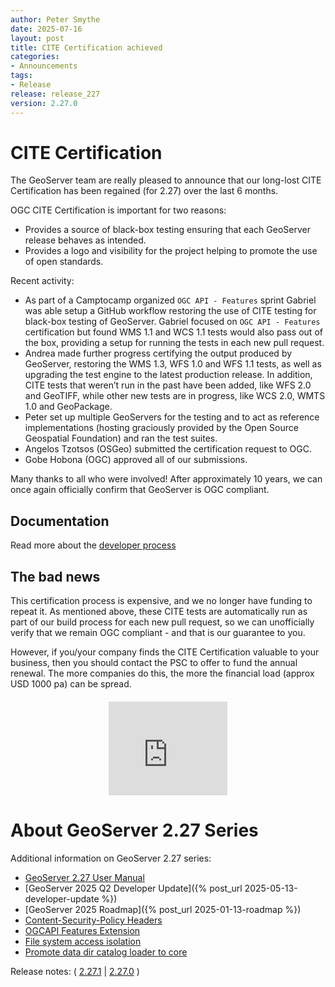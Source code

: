 ```yaml
---
author: Peter Smythe
date: 2025-07-16
layout: post
title: CITE Certification achieved
categories:
- Announcements
tags:
- Release
release: release_227
version: 2.27.0
--- 
```


# CITE Certification

The GeoServer team are really pleased to announce that our long-lost CITE Certification has been regained (for 2.27) over the last 6 months.

OGC CITE Certification is important for two reasons:

* Provides a source of black-box testing ensuring that each GeoServer release behaves as intended.
* Provides a logo and visibility for the project helping to promote the use of open standards.

Recent activity:

* As part of a Camptocamp organized ``OGC API - Features`` sprint Gabriel was able setup a GitHub workflow restoring the use of CITE testing for black-box testing of GeoServer. Gabriel focused on ``OGC API - Features`` certification but found WMS 1.1 and WCS 1.1 tests would also pass out of the box, providing a setup for running the tests in each new pull request.
* Andrea made further progress certifying the output produced by GeoServer, restoring the WMS 1.3, WFS 1.0 and WFS 1.1 tests, as well as upgrading the test engine to the latest production release. In addition, CITE tests that weren’t run in the past have been added, like WFS 2.0 and GeoTIFF, while other new tests are in progress, like WCS 2.0, WMTS 1.0 and GeoPackage.
* Peter set up multiple GeoServers for the testing and to act as reference implementations (hosting graciously provided by the Open Source Geospatial Foundation) and ran the test suites.
* Angelos Tzotsos (OSGeo) submitted the certification request to OGC.
* Gobe Hobona (OGC) approved all of our submissions.

Many thanks to all who were involved!  After approximately 10 years, we can once again officially confirm that GeoServer is OGC compliant.

## Documentation

Read more about the [developer process](https://docs.geoserver.org/latest/en/developer/cite-test-guide/index.html#cite-certification)

## The bad news

This certification process is expensive, and we no longer have funding to repeat it.  As mentioned above, these CITE tests are automatically run as part of our build process for each new pull request, so we can unofficially verify that we remain OGC compliant - and that is our guarantee to you.

However, if you/your company finds the CITE Certification valuable to your business, then you should contact the PSC to offer to fund the annual renewal.  The more companies do this, the more the financial load (approx USD 1000 pa) can be spread.

<div style="text-align: center; margin: 20px 0;">
  <iframe src="https://portal.ogc.org/public_ogc/compliance/srv_ogc_compliance_badge2.php?id=102&pid=1846" 
          width="190" 
          frameborder="0"
          style="border: none; max-width: 100%;">
  </iframe>
</div>

# About GeoServer 2.27 Series

Additional information on GeoServer 2.27 series:

* [GeoServer 2.27 User Manual](https://docs.geoserver.org/2.27.x/en/user/)
* [GeoServer 2025 Q2 Developer Update]({% post_url 2025-05-13-developer-update %})
* [GeoServer 2025 Roadmap]({% post_url 2025-01-13-roadmap %})
* [Content-Security-Policy Headers](https://github.com/geoserver/geoserver/wiki/GSIP-227)
* [OGCAPI Features Extension](https://github.com/geoserver/geoserver/wiki/GSIP-230)
* [File system access isolation](https://github.com/geoserver/geoserver/wiki/GSIP-229)
* [Promote data dir catalog loader to core](https://github.com/geoserver/geoserver/wiki/GSIP-231)

Release notes:
( [2.27.1](https://github.com/geoserver/geoserver/releases/tag/2.27.1)
| [2.27.0](https://github.com/geoserver/geoserver/releases/tag/2.27.0)
) 

